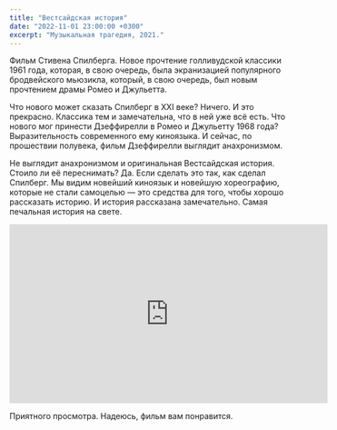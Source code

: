 ```yaml
---
title: "Вестсайдская история"
date: "2022-11-01 23:00:00 +0300"
excerpt: "Музыкальная трагедия, 2021."
---
```


Фильм Стивена Спилберга. Новое прочтение голливудской классики 1961 года, которая, в свою очередь, была экранизацией популярного бродвейского мьюзикла, который, в свою очередь, был новым прочтением драмы Ромео и Джульетта.

Что нового может сказать Спилберг в XXI веке? Ничего. И это прекрасно. Классика тем и замечательна, что в ней уже всё есть. Что нового мог принести Дзеффирелли в Ромео и Джульетту 1968 года? Выразительность современного ему киноязыка. И сейчас, по прошествии полувека, фильм Дзеффирелли выглядит анахронизмом.

Не выглядит анахронизмом и оригинальная Вестсайдская история. Стоило ли её переснимать? Да. Если сделать это так, как сделал Спилберг. Мы видим новейший киноязык и новейшую хореографию, которые не стали самоцелью — это средства для того, чтобы хорошо рассказать историю. И история рассказана замечательно. Самая печальная история на свете.

<div class="video-wrapper">
    <iframe width="560" height="315" src="https://www.youtube.com/embed/tqO8_Om1e6U" title="YouTube video player" frameborder="0" allow="accelerometer; autoplay; clipboard-write; encrypted-media; gyroscope; picture-in-picture" allowfullscreen></iframe>
</div>

Приятного просмотра. Надеюсь, фильм вам понравится.
